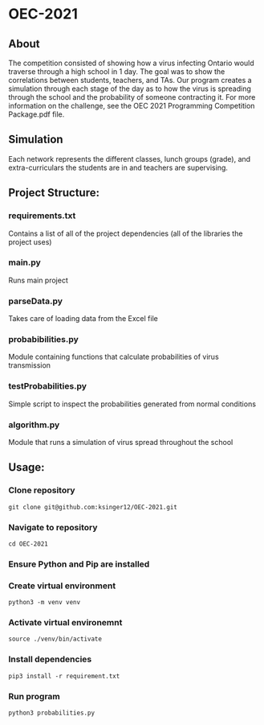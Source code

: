 # OEC-2021

## About
The competition consisted of showing how a virus infecting Ontario would traverse through a high school in 1 day. The goal was to show the correlations between students, teachers, and TAs. Our program creates a simulation through each stage of the day as to how the virus is spreading through the school and the probability of someone contracting it.
For more information on the challenge, see the OEC 2021 Programming Competition Package.pdf file.

## Simulation
Each network represents the different classes, lunch groups (grade), and extra-curriculars the students are in and teachers are supervising. 

## Project Structure:
### requirements.txt
Contains a list of all of the project dependencies (all of the libraries the project uses)
### main.py
Runs main project
### parseData.py
Takes care of loading data from the Excel file
### probabibilities.py
Module containing functions that calculate probabilities of virus transmission
### testProbabilities.py
Simple script to inspect the probabilities generated from normal conditions
### algorithm.py
Module that runs a simulation of virus spread throughout the school

## Usage:
### Clone repository
`git clone git@github.com:ksinger12/OEC-2021.git`
### Navigate to repository
`cd OEC-2021`
### Ensure Python and Pip are installed
### Create virtual environment
`python3 -m venv venv`
### Activate virtual environemnt
`source ./venv/bin/activate`
### Install dependencies
`pip3 install -r requirement.txt`
### Run program
`python3 probabilities.py`
